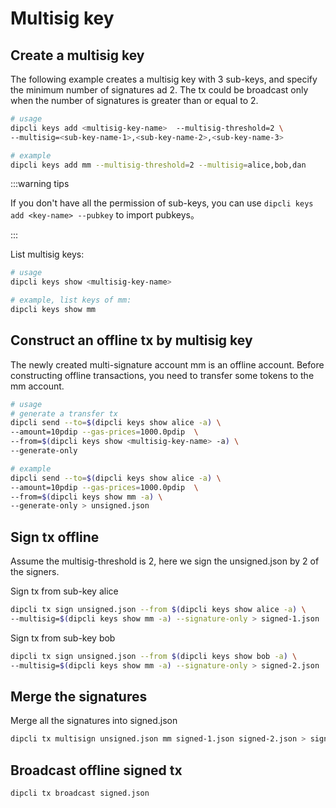 # Multisig key

## Create a multisig key

The following example creates a multisig key with 3 sub-keys, and specify the minimum number of signatures ad 2.
The tx could be broadcast only when the number of signatures is greater than or equal to 2.

```bash
# usage
dipcli keys add <multisig-key-name>  --multisig-threshold=2 \
--multisig=<sub-key-name-1>,<sub-key-name-2>,<sub-key-name-3>

# example
dipcli keys add mm --multisig-threshold=2 --multisig=alice,bob,dan
```

:::warning tips

If you don't have all the permission of sub-keys, you can use 
```dipcli keys add <key-name> --pubkey```
to import pubkeys。

:::

List multisig keys:

```bash
# usage
dipcli keys show <multisig-key-name>

# example, list keys of mm:
dipcli keys show mm
```

## Construct an offline tx by multisig key

The newly created multi-signature account mm is an offline account. Before constructing offline transactions, you need to transfer some tokens to the mm account.

```bash
# usage
# generate a transfer tx
dipcli send --to=$(dipcli keys show alice -a) \
--amount=10pdip --gas-prices=1000.0pdip  \
--from=$(dipcli keys show <multisig-key-name> -a) \
--generate-only

# example
dipcli send --to=$(dipcli keys show alice -a) \
--amount=10pdip --gas-prices=1000.0pdip  \
--from=$(dipcli keys show mm -a) \
--generate-only > unsigned.json
```

## Sign tx offline 

Assume the multisig-threshold is 2, here we sign the unsigned.json by 2 of the signers.

Sign tx from sub-key alice

```bash
dipcli tx sign unsigned.json --from $(dipcli keys show alice -a) \
--multisig=$(dipcli keys show mm -a) --signature-only > signed-1.json
```

Sign tx from sub-key bob

```bash
dipcli tx sign unsigned.json --from $(dipcli keys show bob -a) \
--multisig=$(dipcli keys show mm -a) --signature-only > signed-2.json
```

## Merge the signatures

Merge all the signatures into signed.json

```bash
dipcli tx multisign unsigned.json mm signed-1.json signed-2.json > signed.json
```

## Broadcast offline signed tx

```bash
dipcli tx broadcast signed.json
```